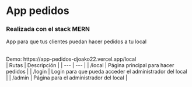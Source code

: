 <h1>App pedidos</h1>
<h3>Realizada con el stack MERN</h3>
<p>App para que tus clientes puedan hacer pedidos a tu local</p>
<br />
Demo: https://app-pedidos-djoako22.vercel.app/local
<br />
| Rutas | Descripción |
| --- | --- |
| /local  | Página principal para hacer pedidos  |
| /login  | Login para que pueda acceder el administrador del local  |
| /admin  | Página para el administrador del local  |
